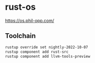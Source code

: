 # rust-os

https://os.phil-opp.com/

## Toolchain
```bash
rustup override set nightly-2022-10-07
rustup component add rust-src
rustup component add llvm-tools-preview
```
